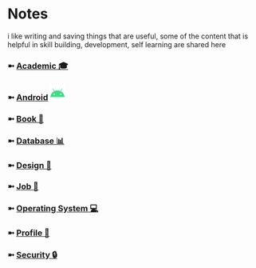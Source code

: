 # Notes
i like writing and saving things that are useful, some of the content that is helpful in skill building, development, self learning are shared here

### ➼ [Academic 🎓](/Academic)
### ➼ [Android](/Android) <a href="/Design"><img src="icon/icon-android-30x30.png"/></a>
### ➼ [Book 📖](/Book)
### ➼ [Database 📊](/Database)
### ➼ [Design 🎨](/Design)
### ➼ [Job 💼](/Job)
### ➼ [Operating System 💻](/OperatingSystem)
### ➼ [Profile 👤](/Profile)
### ➼ [Security 🔒](/Security)
